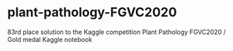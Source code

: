 # plant-pathology-FGVC2020
83rd place solution to the Kaggle competition Plant Pathology FGVC2020 / Gold medal Kaggle notebook
